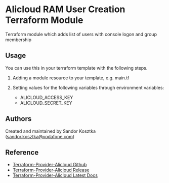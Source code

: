 Alicloud RAM User Creation Terraform Module
===

Terraform module which adds list of users with console logon and group membership

Usage
-----
You can use this in your terraform template with the following steps.

1. Adding a module resource to your template, e.g. main.tf

2. Setting values for the following variables through environment variables:

    - ALICLOUD_ACCESS_KEY
    - ALICLOUD_SECRET_KEY
    
Authors
-------
Created and maintained by Sandor Kosztka (sandor.kosztka@vodafone.com)

Reference
---------
* [Terraform-Provider-Alicloud Github](https://github.com/alibaba/terraform-provider)
* [Terraform-Provider-Alicloud Release](https://github.com/alibaba/terraform-provider/releases)
* [Terraform-Provider-Alicloud Latest Docs](http://47.95.33.19:4567/docs/providers/alicloud/)
